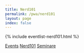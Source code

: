 ```yaml
---
title: Nerd101
permalink: /pwa/nerd101
layout: page
index: false
---
```


{% include eventlist-nerd101.html %}

<div class="action-menu">
    <a href="./" class="action-link">Events</a>
    <a href="./nerd101" class="action-link active">Nerd101</a>
    <a href="./seminare" class="action-link">Seminare</a>
</div>

